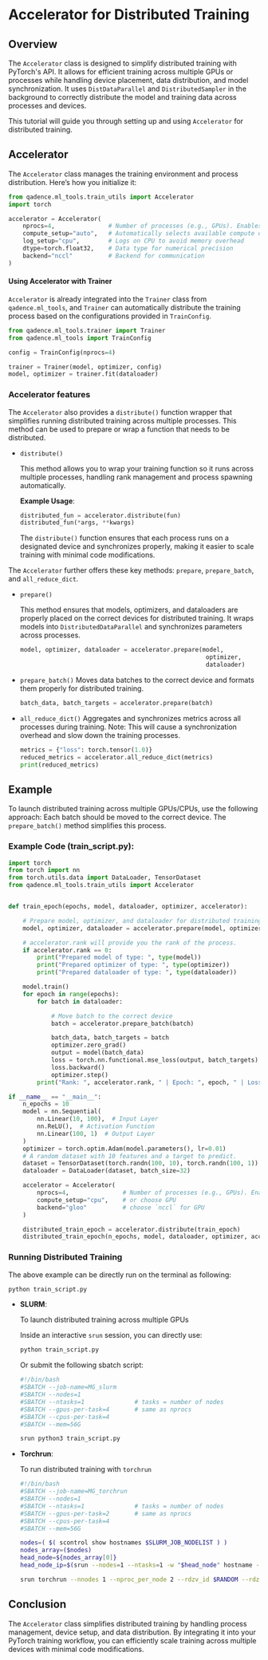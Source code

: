 # Accelerator for Distributed Training

## Overview

The `Accelerator` class is designed to simplify distributed training with PyTorch's API. It allows for efficient training across multiple GPUs or processes while handling device placement, data distribution, and model synchronization. It uses `DistDataParallel` and `DistributedSampler` in the background to correctly distribute the model and training data across processes and devices.

This tutorial will guide you through setting up and using `Accelerator` for distributed training.

## Accelerator

The `Accelerator` class manages the training environment and process distribution. Here’s how you initialize it:

```python
from qadence.ml_tools.train_utils import Accelerator
import torch

accelerator = Accelerator(
    nprocs=4,               # Number of processes (e.g., GPUs). Enables multiprocessing.
    compute_setup="auto",   # Automatically selects available compute devices
    log_setup="cpu",        # Logs on CPU to avoid memory overhead
    dtype=torch.float32,    # Data type for numerical precision
    backend="nccl"          # Backend for communication
)
```

#### Using Accelerator with Trainer

`Accelerator` is already integrated into the `Trainer` class from `qadence.ml_tools`, and `Trainer` can automatically distribute the training process based on the configurations provided in `TrainConfig`.

```python
from qadence.ml_tools.trainer import Trainer
from qadence.ml_tools import TrainConfig

config = TrainConfig(nprocs=4)

trainer = Trainer(model, optimizer, config)
model, optimizer = trainer.fit(dataloader)
```


### Accelerator features

The `Accelerator` also provides a `distribute()` function wrapper that simplifies running distributed training across multiple processes. This method can be used to prepare or wrap a function that needs to be distributed.

-  `distribute()`

    This method allows you to wrap your training function so it runs across multiple processes, handling rank management and process spawning automatically.

    **Example Usage**:
    ```python
    distributed_fun = accelerator.distribute(fun)
    distributed_fun(*args, **kwargs)
    ```

    The `distribute()` function ensures that each process runs on a designated device and synchronizes properly, making it easier to scale training with minimal code modifications.

The `Accelerator` further offers these key methods: `prepare`, `prepare_batch`, and `all_reduce_dict`.


- `prepare()`

    This method ensures that models, optimizers, and dataloaders are properly placed on the correct devices for distributed training. It wraps models into `DistributedDataParallel` and synchronizes parameters across processes.

    ```python
    model, optimizer, dataloader = accelerator.prepare(model,
                                                        optimizer,
                                                        dataloader)
    ```

- `prepare_batch()`
    Moves data batches to the correct device and formats them properly for distributed training.

    ```python
    batch_data, batch_targets = accelerator.prepare(batch)
    ```

- `all_reduce_dict()`
    Aggregates and synchronizes metrics across all processes during training. Note: This will cause a synchronization overhead and slow down the training processes.

    ```python
    metrics = {"loss": torch.tensor(1.0)}
    reduced_metrics = accelerator.all_reduce_dict(metrics)
    print(reduced_metrics)
    ```

## Example

To launch distributed training across multiple GPUs/CPUs, use the following approach:
Each batch should be moved to the correct device. The `prepare_batch()` method simplifies this process.

### Example Code (train_script.py):
```python exec="on" source="material-block" html="1"
import torch
from torch import nn
from torch.utils.data import DataLoader, TensorDataset
from qadence.ml_tools.train_utils import Accelerator


def train_epoch(epochs, model, dataloader, optimizer, accelerator):

    # Prepare model, optimizer, and dataloader for distributed training
    model, optimizer, dataloader = accelerator.prepare(model, optimizer, dataloader)

    # accelerator.rank will provide you the rank of the process.
    if accelerator.rank == 0:
        print("Prepared model of type: ", type(model))
        print("Prepared optimizer of type: ", type(optimizer))
        print("Prepared dataloader of type: ", type(dataloader))

    model.train()
    for epoch in range(epochs):
        for batch in dataloader:

            # Move batch to the correct device
            batch = accelerator.prepare_batch(batch)

            batch_data, batch_targets = batch
            optimizer.zero_grad()
            output = model(batch_data)
            loss = torch.nn.functional.mse_loss(output, batch_targets)
            loss.backward()
            optimizer.step()
        print("Rank: ", accelerator.rank, " | Epoch: ", epoch, " | Loss: ", loss.item())

if __name__ == "__main__":
    n_epochs = 10
    model = nn.Sequential(
        nn.Linear(10, 100),  # Input Layer
        nn.ReLU(),  # Activation Function
        nn.Linear(100, 1)  # Output Layer
    )
    optimizer = torch.optim.Adam(model.parameters(), lr=0.01)
    # A random dataset with 10 features and a target to predict.
    dataset = TensorDataset(torch.randn(100, 10), torch.randn(100, 1))
    dataloader = DataLoader(dataset, batch_size=32)

    accelerator = Accelerator(
        nprocs=4,               # Number of processes (e.g., GPUs). Enables multiprocessing.
        compute_setup="cpu",    # or choose GPU
        backend="gloo"          # choose `nccl` for GPU
    )

    distributed_train_epoch = accelerator.distribute(train_epoch)
    distributed_train_epoch(n_epochs, model, dataloader, optimizer, accelerator)
```

### Running Distributed Training

The above example can be directly run on the terminal as following:

```bash
python train_script.py
```

- **SLURM**:

    To launch distributed training across multiple GPUs

    Inside an interactive `srun` session, you can directly use:
    ```bash
    python train_script.py
    ```

    Or submit the following sbatch script:
    ```bash
    #!/bin/bash
    #SBATCH --job-name=MG_slurm
    #SBATCH --nodes=1
    #SBATCH --ntasks=1              # tasks = number of nodes
    #SBATCH --gpus-per-task=4       # same as nprocs
    #SBATCH --cpus-per-task=4
    #SBATCH --mem=56G

    srun python3 train_script.py
    ```

- **Torchrun**:

    To run distributed training with `torchrun`
    ```bash
    #!/bin/bash
    #SBATCH --job-name=MG_torchrun
    #SBATCH --nodes=1
    #SBATCH --ntasks=1              # tasks = number of nodes
    #SBATCH --gpus-per-task=2       # same as nprocs
    #SBATCH --cpus-per-task=4
    #SBATCH --mem=56G

    nodes=( $( scontrol show hostnames $SLURM_JOB_NODELIST ) )
    nodes_array=($nodes)
    head_node=${nodes_array[0]}
    head_node_ip=$(srun --nodes=1 --ntasks=1 -w "$head_node" hostname -I | awk '{print $1}')

    srun torchrun --nnodes 1 --nproc_per_node 2 --rdzv_id $RANDOM --rdzv_backend c10d --rdzv_endpoint $head_node_ip:29522 train_script.py
    ```

## Conclusion

The `Accelerator` class simplifies distributed training by handling process management, device setup, and data distribution. By integrating it into your PyTorch training workflow, you can efficiently scale training across multiple devices with minimal code modifications.
